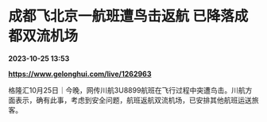 # 成都飞北京一航班遭鸟击返航 已降落成都双流机场

**2023-10-25 13:53**

**https://www.gelonghui.com/live/1262963**

格隆汇10月25日｜今晚，网传川航3U8899航班在飞行过程中突遭鸟击。川航方面表示，确有此事，考虑到安全问题，航班返航双流机场，已安排其他航班运送旅客。